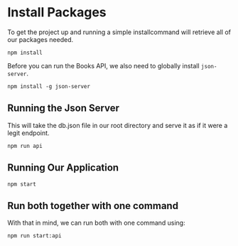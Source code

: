 # Install Packages

To get the project up and running a simple installcommand will retrieve all of our packages needed.

    npm install

Before you can run the Books API, we also need to globally install `json-server`.

    npm install -g json-server

## Running the Json Server

 This will take the db.json file in our root directory and serve it as if it were a legit endpoint.

    npm run api

## Running Our Application

    npm start

## Run both together with one command

With that in mind, we can run both with one command using:

    npm run start:api
